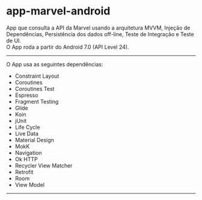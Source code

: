 # app-marvel-android
App que consulta a API da Marvel usando a arquitetura MVVM, Injeção de Dependências, Persistência dos dados off-line, Teste de Integração e Teste de UI.<br>
O App roda a partir do Android 7.0 (API Level 24).

<hr>

O App usa as seguintes dependências:

* Constraint Layout
* Coroutines
* Coroutines Test
* Espresso
* Fragment Testing
* Glide
* Koin
* jUnit
* Life Cycle
* Live Data
* Material Design
* MokK
* Navigation
* Ok HTTP
* Recycler View Matcher
* Retrofit
* Room
* View Model

<hr>


